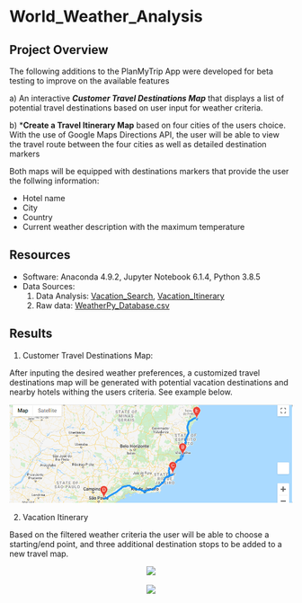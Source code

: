 # World_Weather_Analysis

## Project Overview

The following additions to the PlanMyTrip App were developed for beta testing to improve on the available features

a) An interactive ***Customer Travel Destinations Map*** that displays a list of potential travel destinations based on user input for weather criteria.  

b) ***Create a Travel Itinerary Map** based on four cities of the users choice. With the use of Google Maps Directions API, the user will be able to view the travel route between the four cities as well as detailed destination markers 

Both maps will be equipped with destinations markers that provide the user the follwing information:

- Hotel name
- City
- Country
- Current weather description with the maximum temperature


## Resources 

- Software: Anaconda 4.9.2, Jupyter Notebook 6.1.4, Python 3.8.5
- Data Sources: 
   1. Data Analysis: [Vacation_Search](Vacation_Search/Vacation_Search.ipynb), [Vacation_Itinerary](Vacation_Itinerary/Vacation_Itinerary.ipynb)
   2. Raw data: [WeatherPy_Database.csv](Weather_Database/WeatherPy_Database.csv)

## Results

1. Customer Travel Destinations Map:

After inputing the desired weather preferences, a customized travel destinations map will be generated with potential vacation destinations and nearby hotels withing the users criteria. See example below.

<p align="center">
  <img src="Vacation_Itinerary/WeatherPy_travel_map.PNG" width="900"/>
</p>


2. Vacation Itinerary

Based on the filtered weather criteria the user will be able to choose a starting/end point, and three additional destination stops to be added to a new travel map. 

<p align="center">
  <img src="WeatherPy_travel_map/.png" width="900"/>
</p>


<p align="center">
  <img src="WeatherPy_travel_map_markers/.png" width="900"/>
</p>
